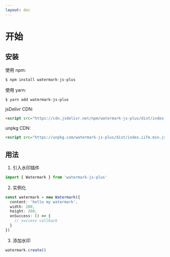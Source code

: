 ```yaml
---
layout: doc
---
```


<el-backtop></el-backtop>

# 开始

## 安装

使用 npm:

```bash
$ npm install watermark-js-plus
```

使用 yarn:

```bash
$ yarn add watermark-js-plus
```

jsDelivr CDN:

```html
<script src="https://cdn.jsdelivr.net/npm/watermark-js-plus/dist/index.iife.min.js"></script>
```

unpkg CDN:

```html
<script src="https://unpkg.com/watermark-js-plus/dist/index.iife.min.js"></script>
```


## 用法

1. 引入水印插件
```ts
import { Watermark } from 'watermark-js-plus'
```
2. 实例化
```ts
const watermark = new Watermark({
  content: 'hello my watermark',
  width: 200,
  height: 200,
  onSuccess: () => {
    // success callback
  }
})
```
3. 添加水印
```ts
watermark.create()
```
